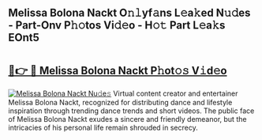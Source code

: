 ## Melissa Bolona Nackt O𝚗𝚕yf𝚊ns L𝚎a𝚔ed N𝚞𝚍es - Part-Onv P𝚑𝚘tos Vi𝚍𝚎o - H𝚘𝚝 Part L𝚎a𝚔s EOnt5

# <h2><a href="http://kfahbc.oniu.top/?m=Melissa+Bolona+Nackt">🔗👉 🔴 Melissa Bolona Nackt P𝚑ot𝚘𝚜 V𝚒d𝚎o</a></h2>

[![Melissa Bolona Nackt Nu𝚍e𝚜](https://i.imgur.com/0qMVB7G.gif)](http://kfahbc.oniu.top/?m=Melissa+Bolona+Nackt)
Virtual content creator and entertainer Melissa Bolona Nackt, recognized for distributing dance and lifestyle inspiration through trending dance trends and short videos. The public face of Melissa Bolona Nackt exudes a sincere and friendly demeanor, but the intricacies of his personal life remain shrouded in secrecy.  
